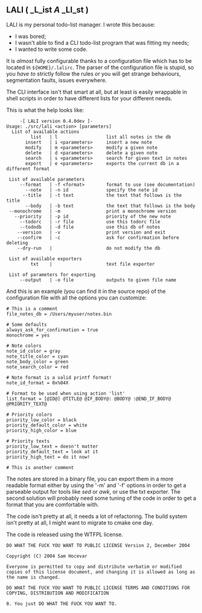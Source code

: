 LALI ( _L_ist _A_ _LI_st )
--------------------------

LALI is my personal todo-list manager. I wrote this because:
 * I was bored;
 * I wasn't able to find a CLI todo-list program that was
   fitting my needs;
 * I wanted to write some code.

It is _almost_ fully configurable thanks to a configuration file which has to
be located in ```${HOME}/.lalirc```. The parser of the configuration file is
stupid, so you *have to* strictly follow the rules or you will get strange
behaviours, segmentation faults, issues everywhere.

The CLI interface isn't that smart at all, but at least is easily wrappable in
shell scripts in order to have different lists for your different needs.

This is what the help looks like:

```
     -[ LALI version 0.4.0dev ]-
Usage: ./src/lali <action> [parameters]
  List of available actions
         list   | l                  list all notes in the db
       insert   | i <parameters>     insert a new note
       modify   | m <parameters>     modify a given note
       delete   | d <parameters>     delete a given note
       search   | s <parameters>     search for given text in notes
       export   | e <parameters>     exports the current db in a different format

 List of available parameters
     --format   | -f <format>        format to use (see documentation)
       --note   | -n id              specify the note id
      --title   | -t text            the text that follows is the title
       --body   | -b text            the text that follows is the body
 --monochrome   | -m                 print a monochrome version
   --priority   | -p id              priority of the new note
     --todorc   | -r file            use this todorc file
     --tododb   | -d file            use this db of notes
    --version   | -v                 print version and exit
    --confirm   | -c                 ask for confirmation before deleting 
    --dry-run   |                    do not modify the db

 List of available exporters
         txt    |                    text file exporter

 List of parameters for exporting
     --output   | -o file            outputs to given file name
```


And this is an example (you can find it in the source repo) of the configuration
file with all the options you can customize:
```
# This is a comment
file_notes_db = /Users/myuser/notes.bin

# Some defaults
always_ask_for_confirmation = true
monochrome = yes

# Note colors
note_id_color = gray
note_title_color = cyan
note_body_color = green
note_search_color = red

# Note format is a valid printf format!
note_id_format = 0x%04X

# Format to be used when using action 'list'
list_format = [@ID@] @TITLE@ @IF_BODY@: @BODY@ :@END_IF_BODY@ @PRIORITY_TEXT@

# Priority colors
priority_low_color = black
priority_default_color = white
priority_high_color = blue

# Priority texts
priority_low_text = doesn't matter
priority_default_text = look at it
priority_high_text = do it now!

# This is another comment
```

The notes are stored in a binary file, you can export them in a more readable
format either by using the '-m' and '-f' options in order to get a parseable
output for tools like *sed* or *awk*, or use the txt exporter. The second
solution will probably need some tuning of the code in order to get a format
that you are comfortable with.

The code isn't pretty at all, it needs a lot of refactoring.
The build system isn't pretty at all, I might want to migrate to cmake one day.


The code is released using the WTFPL license.
```
DO WHAT THE FUCK YOU WANT TO PUBLIC LICENSE Version 2, December 2004

Copyright (C) 2004 Sam Hocevar

Everyone is permitted to copy and distribute verbatim or modified copies of this license document, and changing it is allowed as long as the name is changed.

DO WHAT THE FUCK YOU WANT TO PUBLIC LICENSE TERMS AND CONDITIONS FOR COPYING, DISTRIBUTION AND MODIFICATION

0. You just DO WHAT THE FUCK YOU WANT TO.
```
